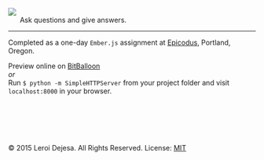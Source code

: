 <img src="http://i.imgur.com/6dXCZql.png"><br>
&nbsp;&nbsp;&nbsp;&nbsp;&nbsp;&nbsp;Ask questions and give answers.<br>
<hr>


Completed as a one-day `Ember.js` assignment at [Epicodus](http://epicodus.com), Portland, Oregon.

Preview online on [BitBalloon](http://embera.bitballoon.com)<br>
*or*<br>
Run `$ python -m SimpleHTTPServer` from your project folder and visit `localhost:8000` in your browser.






<br><br><br><br><br>
© 2015 Leroi Dejesa. All Rights Reserved. License: [MIT](http://opensource.org/licenses/MIT)
